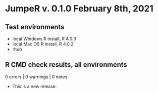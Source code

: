 # JumpeR v. 0.1.0 February 8th, 2021
## Test environments
* local Windows R install, R 4.0.3
* local Mac OS R install, R 4.0.2
* rhub


## R CMD check results, all environments

0 errors | 0 warnings | 0 notes

* This is a new release.
